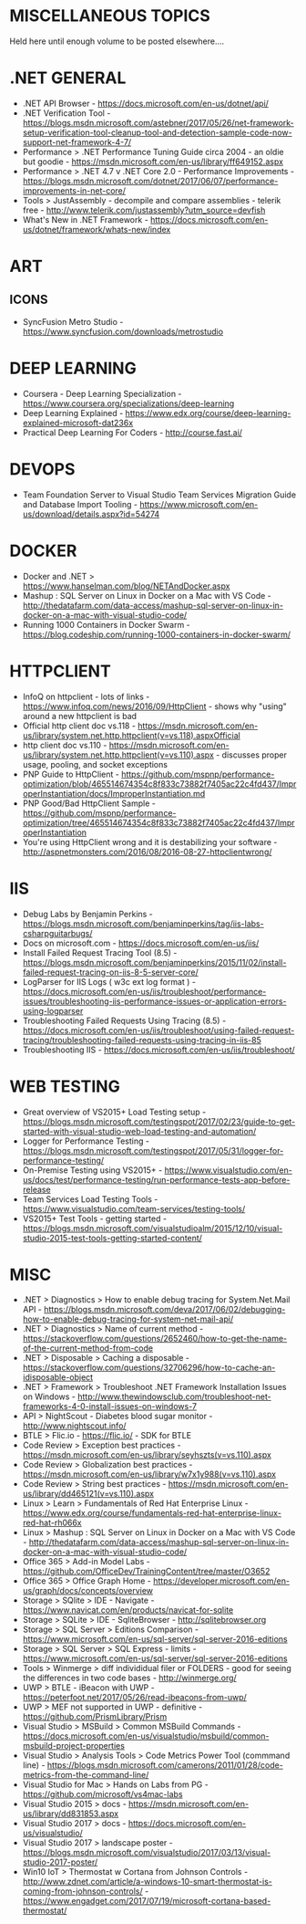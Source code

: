 # MISCELLANEOUS TOPICS 
Held here until enough volume to be posted elsewhere....

# .NET GENERAL
* .NET API Browser - https://docs.microsoft.com/en-us/dotnet/api/
* .NET Verification Tool - https://blogs.msdn.microsoft.com/astebner/2017/05/26/net-framework-setup-verification-tool-cleanup-tool-and-detection-sample-code-now-support-net-framework-4-7/
* Performance > .NET Performance Tuning Guide circa 2004 - an oldie but goodie - https://msdn.microsoft.com/en-us/library/ff649152.aspx
* Performance > .NET 4.7 v .NET Core 2.0 - Performance Improvements - https://blogs.msdn.microsoft.com/dotnet/2017/06/07/performance-improvements-in-net-core/
* Tools > JustAssembly - decompile and compare assemblies - telerik free - http://www.telerik.com/justassembly?utm_source=devfish
* What's New in .NET Framework - https://docs.microsoft.com/en-us/dotnet/framework/whats-new/index

# ART
## ICONS
* SyncFusion Metro Studio - https://www.syncfusion.com/downloads/metrostudio

# DEEP LEARNING
* Coursera - Deep Learning Specialization - https://www.coursera.org/specializations/deep-learning
* Deep Learning Explained - https://www.edx.org/course/deep-learning-explained-microsoft-dat236x
* Practical Deep Learning For Coders - http://course.fast.ai/

# DEVOPS
* Team Foundation Server to Visual Studio Team Services Migration Guide and Database Import Tooling - https://www.microsoft.com/en-us/download/details.aspx?id=54274

# DOCKER
* Docker and .NET > https://www.hanselman.com/blog/NETAndDocker.aspx
* Mashup : SQL Server on Linux in Docker on a Mac with VS Code - http://thedatafarm.com/data-access/mashup-sql-server-on-linux-in-docker-on-a-mac-with-visual-studio-code/
* Running 1000 Containers in Docker Swarm - https://blog.codeship.com/running-1000-containers-in-docker-swarm/

# HTTPCLIENT
* InfoQ on httpclient - lots of links - https://www.infoq.com/news/2016/09/HttpClient - shows why "using" around a new httpclient is bad
* Official http client doc vs.118 - 
https://msdn.microsoft.com/en-us/library/system.net.http.httpclient(v=vs.118).aspxOfficial 
* http client doc vs.110 - https://msdn.microsoft.com/en-us/library/system.net.http.httpclient(v=vs.110).aspx - discusses proper usage, 
pooling, and socket exceptions 
* PNP Guide to HttpClient - https://github.com/mspnp/performance-optimization/blob/465514674354c8f833c73882f7405ac22c4fd437/ImproperInstantiation/docs/ImproperInstantiation.md
* PNP Good/Bad HttpClient Sample - https://github.com/mspnp/performance-optimization/tree/465514674354c8f833c73882f7405ac22c4fd437/ImproperInstantiation
* You're using HttpClient wrong and it is destabilizing your software - http://aspnetmonsters.com/2016/08/2016-08-27-httpclientwrong/

# IIS
* Debug Labs by Benjamin Perkins - https://blogs.msdn.microsoft.com/benjaminperkins/tag/iis-labs-csharpguitarbugs/
* Docs on microsoft.com - https://docs.microsoft.com/en-us/iis/
* Install Failed Request Tracing Tool (8.5) - https://blogs.msdn.microsoft.com/benjaminperkins/2015/11/02/install-failed-request-tracing-on-iis-8-5-server-core/
* LogParser for IIS Logs ( w3c ext log format ) - https://docs.microsoft.com/en-us/iis/troubleshoot/performance-issues/troubleshooting-iis-performance-issues-or-application-errors-using-logparser
* Troubleshooting Failed Requests Using Tracing (8.5) - https://docs.microsoft.com/en-us/iis/troubleshoot/using-failed-request-tracing/troubleshooting-failed-requests-using-tracing-in-iis-85
* Troubleshooting IIS - https://docs.microsoft.com/en-us/iis/troubleshoot/

# WEB TESTING
* Great overview of VS2015+ Load Testing setup - https://blogs.msdn.microsoft.com/testingspot/2017/02/23/guide-to-get-started-with-visual-studio-web-load-testing-and-automation/
* Logger for Performance Testing - https://blogs.msdn.microsoft.com/testingspot/2017/05/31/logger-for-performance-testing/
* On-Premise Testing using VS2015+ - https://www.visualstudio.com/en-us/docs/test/performance-testing/run-performance-tests-app-before-release
* Team Services Load Testing Tools - https://www.visualstudio.com/team-services/testing-tools/
* VS2015+ Test Tools - getting started - https://blogs.msdn.microsoft.com/visualstudioalm/2015/12/10/visual-studio-2015-test-tools-getting-started-content/

# MISC
* .NET > Diagnostics > How to enable debug tracing for System.Net.Mail API - https://blogs.msdn.microsoft.com/deva/2017/06/02/debugging-how-to-enable-debug-tracing-for-system-net-mail-api/
* .NET > Diagnostics > Name of current method - https://stackoverflow.com/questions/2652460/how-to-get-the-name-of-the-current-method-from-code
* .NET > Disposable > Caching a disposable - https://stackoverflow.com/questions/32706296/how-to-cache-an-idisposable-object
* .NET > Framework > Troubleshoot .NET Framework Installation Issues on Windows - http://www.thewindowsclub.com/troubleshoot-net-frameworks-4-0-install-issues-on-windows-7
* API > NightScout - Diabetes blood sugar monitor - http://www.nightscout.info/
* BTLE > Flic.io - https://flic.io/ - SDK for BTLE
* Code Review > Exception best practices - https://msdn.microsoft.com/en-us/library/seyhszts(v=vs.110).aspx
* Code Review > Globalization best practices - https://msdn.microsoft.com/en-us/library/w7x1y988(v=vs.110).aspx
* Code Review > String best practices - https://msdn.microsoft.com/en-us/library/dd465121(v=vs.110).aspx
* Linux > Learn > Fundamentals of Red Hat Enterprise Linux - https://www.edx.org/course/fundamentals-red-hat-enterprise-linux-red-hat-rh066x
* Linux > Mashup : SQL Server on Linux in Docker on a Mac with VS Code - http://thedatafarm.com/data-access/mashup-sql-server-on-linux-in-docker-on-a-mac-with-visual-studio-code/
* Office 365 > Add-in Model Labs - https://github.com/OfficeDev/TrainingContent/tree/master/O3652
* Office 365 > Office Graph Home - https://developer.microsoft.com/en-us/graph/docs/concepts/overview
* Storage > SQlite > IDE - Navigate - https://www.navicat.com/en/products/navicat-for-sqlite
* Storage > SQLite > IDE - SqliteBrowser - http://sqlitebrowser.org 
* Storage > SQL Server > Editions Comparison - https://www.microsoft.com/en-us/sql-server/sql-server-2016-editions
* Storage > SQL Server > SQL Express - limits - https://www.microsoft.com/en-us/sql-server/sql-server-2016-editions
* Tools > Winmerge > diff individidual filer or FOLDERS - good for seeing the differences in two code bases - http://winmerge.org/
* UWP > BTLE - iBeacon with UWP - https://peterfoot.net/2017/05/26/read-ibeacons-from-uwp/
* UWP > MEF not supported in UWP - definitive - https://github.com/PrismLibrary/Prism
* Visual Studio > MSBuild > Common MSBuild Commands - https://docs.microsoft.com/en-us/visualstudio/msbuild/common-msbuild-project-properties
* Visual Studio > Analysis Tools > Code Metrics Power Tool (commmand line) - https://blogs.msdn.microsoft.com/camerons/2011/01/28/code-metrics-from-the-command-line/
* Visual Studio for Mac > Hands on Labs from PG - https://github.com/microsoft/vs4mac-labs
* Visual Studio 2015 > docs - https://msdn.microsoft.com/en-us/library/dd831853.aspx
* Visual Studio 2017 > docs - https://docs.microsoft.com/en-us/visualstudio/
* Visual Studio 2017 > landscape poster - https://blogs.msdn.microsoft.com/visualstudio/2017/03/13/visual-studio-2017-poster/
* Win10 IoT > Thermostat w Cortana from Johnson Controls - http://www.zdnet.com/article/a-windows-10-smart-thermostat-is-coming-from-johnson-controls/ - https://www.engadget.com/2017/07/19/microsoft-cortana-based-thermostat/
